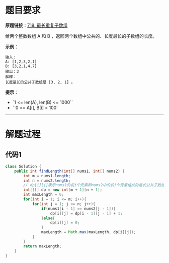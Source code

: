 # 题目要求

**原题链接**：[718. 最长重复子数组](https://leetcode-cn.com/problems/maximum-length-of-repeated-subarray/)

给两个整数数组 A 和 B ，返回两个数组中公共的、长度最长的子数组的长度。



**示例**：

```
输入：
A: [1,2,3,2,1]
B: [3,2,1,4,7]
输出：3
解释：
长度最长的公共子数组是 [3, 2, 1] 。
```

**提示**：

+ `1 <= len(A), len(B) <= 1000``
+ ``0 <= A[i], B[i] < 100`

---

# 解题过程

## 代码1

```java
class Solution {
    public int findLength(int[] nums1, int[] nums2) {
        int m = nums1.length;
        int n = nums2.length;
        // dp[i][j]表示nums1的前i个元素和nums2中的前j个元素组成的最长公共子数组的长度
        int[][] dp = new int[m + 1][n + 1];
        int maxLength = 0;
        for(int i = 1; i <= m; i++){
            for(int j = 1; j <= n; j++){
                if(nums1[i - 1] == nums2[j - 1]){
                    dp[i][j] = dp[i - 1][j - 1] + 1;
                }else{
                    dp[i][j] = 0;
                }
                maxLength = Math.max(maxLength, dp[i][j]);
            }
        }
        return maxLength;
    }
}
```

